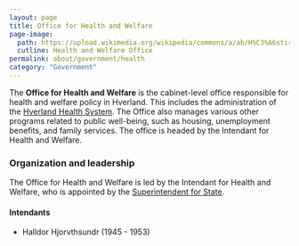 ```yaml
---
layout: page
title: Office for Health and Welfare
page-image: 
  path: https://upload.wikimedia.org/wikipedia/commons/a/ab/H%C3%A6stir%C3%A9ttur_%C3%8Dslands_2018.jpg
  cutline: Health and Welfare Office
permalink: about/government/health
category: "Government"
---
```


The **Office for Health and Welfare** is the cabinet-level office responsible for health and welfare policy in Hverland. This includes the administration of the [Hverland Health System](/HUN/about/government/hp). The Office also manages various other programs related to public well-being, such as housing, unemployment benefits, and family services. The office is headed by the Intendant for Health and Welfare. 

### Organization and leadership

The Office for Health and Welfare is led by the Intendant for Health and Welfare, who is appointed by the [Superintendent for State](/HUN/about/government/superintendent). 

#### Intendants

* Halldor Hjorvthsundr (1945 - 1953)